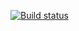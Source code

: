 [![Build status](https://ci.appveyor.com/api/projects/status/72wq57nvuewo6yj9?svg=true)](https://ci.appveyor.com/project/Natalya32/pageobjects)